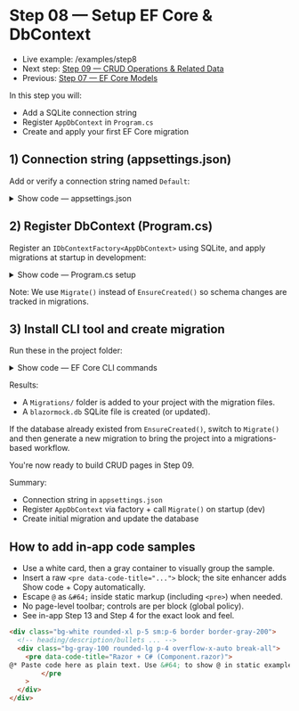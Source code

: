 # Step 08 — Setup EF Core & DbContext

- Live example: /examples/step8
- Next step: [Step 09 — CRUD Operations & Related Data](./Step09.md)
- Previous: [Step 07 — EF Core Models](./Step07.md)

In this step you will:

- Add a SQLite connection string
- Register `AppDbContext` in `Program.cs`
- Create and apply your first EF Core migration

## 1) Connection string (appsettings.json)

Add or verify a connection string named `Default`:

<details>
  <summary>Show code — appsettings.json</summary>

```
{
	"ConnectionStrings": {
		"Default": "Data Source=blazormock.db"
	}
}
```

</details>

## 2) Register DbContext (Program.cs)

Register an `IDbContextFactory<AppDbContext>` using SQLite, and apply migrations at startup in development:

<details>
  <summary>Show code — Program.cs setup</summary>

```csharp
using BlazorMock.Data;
using Microsoft.EntityFrameworkCore;

var connectionString = builder.Configuration.GetConnectionString("Default") ?? "Data Source=blazormock.db";
builder.Services.AddDbContextFactory<AppDbContext>(options =>
		options.UseSqlite(connectionString));

// ... after app = builder.Build(); inside a scope:
using (var scope = app.Services.CreateScope())
{
		var dbFactory = scope.ServiceProvider.GetRequiredService<IDbContextFactory<AppDbContext>>();
		using var db = dbFactory.CreateDbContext();
		db.Database.Migrate(); // applies pending migrations in dev
}
```

</details>

Note: We use `Migrate()` instead of `EnsureCreated()` so schema changes are tracked in migrations.

## 3) Install CLI tool and create migration

Run these in the project folder:

<details>
	<summary>Show code — EF Core CLI commands</summary>

```pwsh
dotnet tool install --global dotnet-ef   # first time only
dotnet ef migrations add InitialCreate
dotnet ef database update
```

</details>

Results:

- A `Migrations/` folder is added to your project with the migration files.
- A `blazormock.db` SQLite file is created (or updated).

If the database already existed from `EnsureCreated()`, switch to `Migrate()` and then generate a new migration to bring the project into a migrations-based workflow.

You're now ready to build CRUD pages in Step 09.

Summary:

- Connection string in `appsettings.json`
- Register `AppDbContext` via factory + call `Migrate()` on startup (dev)
- Create initial migration and update the database

## How to add in‑app code samples

- Use a white card, then a gray container to visually group the sample.
- Insert a raw `<pre data-code-title="...">` block; the site enhancer adds Show code + Copy automatically.
- Escape `@` as `&#64;` inside static markup (including `<pre>`) when needed.
- No page-level toolbar; controls are per block (global policy).
- See in-app Step 13 and Step 4 for the exact look and feel.

```html
<div class="bg-white rounded-xl p-5 sm:p-6 border border-gray-200">
  <!-- heading/description/bullets ... -->
  <div class="bg-gray-100 rounded-lg p-4 overflow-x-auto break-all">
    <pre data-code-title="Razor + C# (Component.razor)">
@* Paste code here as plain text. Use &#64; to show @ in static examples. *@
		</pre
    >
  </div>
</div>
```
